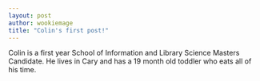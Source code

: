 ```yaml
--- 
layout: post
author: wookiemage
title: "Colin's first post!"
---
```

Colin is a first year School of Information and Library Science Masters Candidate. He lives in Cary and has a 19 month old toddler who eats all of his time.
